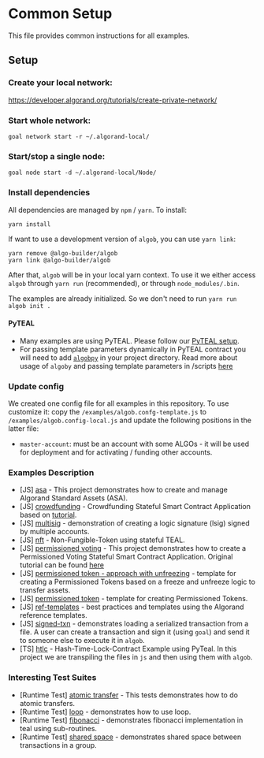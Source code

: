 # Common Setup

This file provides common instructions for all examples.

## Setup

### Create your local network:
https://developer.algorand.org/tutorials/create-private-network/

### Start whole network:
```
goal network start -r ~/.algorand-local/
```

### Start/stop a single node:
```
goal node start -d ~/.algorand-local/Node/
```

### Install dependencies

All dependencies are managed by `npm` / `yarn`. To install:

    yarn install

If want to use a development version of `algob`, you can use `yarn link`:

    yarn remove @algo-builder/algob
    yarn link @algo-builder/algob


After that, `algob` will be in your local yarn context. To use it we either access `algob` through `yarn run` (recommended), or through `node_modules/.bin`.

The examples are already initialized. So we don't need to run `yarn run algob init .`

#### PyTEAL

* Many examples are using PyTEAL. Please follow our [PyTEAL setup](https://github.com/scale-it/algo-builder/blob/master/examples/README.md#pyteal).
* For passing template parameters dynamically in PyTEAL contract you will need to add [`algobpy`](https://github.com/scale-it/algo-builder/tree/master/examples/algobpy) in your project directory. Read more about usage of `algoby` and passing template parameters in /scripts [here](https://github.com/scale-it/algo-builder/blob/master/docs/guide/py-teal.md#external-parameters-support)

### Update config

We created one config file for all examples in this repository. To use customize it:
copy the `/examples/algob.confg-template.js` to `/examples/algob.config-local.js` and update
the following positions in the latter file:

+ `master-account`: must be an account with some ALGOs - it will be used for deployment and for activating / funding other accounts.

### Examples Description

- [JS] [asa](./asa) - This project demonstrates how to create and manage Algorand Standard Assets (ASA).
- [JS] [crowdfunding](./crowdfunding) - Crowdfunding Stateful Smart Contract Application based on [tutorial](https://developer.algorand.org/solutions/example-crowdfunding-stateful-smart-contract-application/).
- [JS] [multisig](./multisig) - demonstration of creating a logic signature (lsig) signed by multiple accounts.
- [JS] [nft](./nft) - Non-Fungible-Token using stateful TEAL.
- [JS] [permissioned voting](./permissioned-voting) -  This project demonstrates how to create a Permissioned Voting Stateful Smart Contract Application.
  Original tutorial can be found [here](https://developer.algorand.org/solutions/example-permissioned-voting-stateful-smart-contract-application/)
- [JS] [permissioned token - approach with unfreezing](./permissioned-token-freezing) -  template for creating a Permissioned Tokens based on a freeze and unfreeze logic to transfer assets.
- [JS] [permissioned token](./permissioned-token) -  template for creating Permissioned Tokens.
- [JS] [ref-templates](./ref-templates) - best practices and templates using the Algorand reference templates.
- [JS] [signed-txn](./signed-txn) - demonstrates loading a serialized transaction from a file. A user can create a transaction and sign it (using `goal`) and send it to someone else to execute it in `algob`.
- [TS] [htlc](./htlc-pyteal-ts) - Hash-Time-Lock-Contract Example using PyTeal.
  In this project we are transpiling the files in `js` and then using them with `algob`.

### Interesting Test Suites

- [Runtime Test] [atomic transfer](../packages/runtime/test/integration/atomic-transfer.ts) - This tests demonstrates how to do atomic transfers.
- [Runtime Test] [loop](../packages/runtime/test/integration/loop.ts) - demonstrates how to use loop.
- [Runtime Test] [fibonacci](../packages/runtime/test/integration/sub-routine.ts) - demonstrates fibonacci implementation in teal using sub-routines.
- [Runtime Test] [shared space](../packages/runtime/test/integration/shared-space.ts) - demonstrates shared space between transactions in a group.